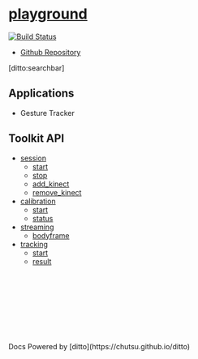 # [playground]()
[![Build Status](https://travis-ci.org/cjw-charleswu/Recompute.svg?branch=master)][1]

- [Github Repository](https://github.com/cjw-charleswu/Recompute/)

[ditto:searchbar]


## Applications
- Gesture Tracker


## Toolkit API
- [session](#docs/api/session/session)
    - [start](#docs/api/benchmark/analyzer)
    - [stop](#docs/api/benchmark/log_analyzer)
    - [add_kinect](#docs/api/benchmark/analyzer)
    - [remove_kinect](#docs/api/benchmark/log_analyzer)
- [calibration](#docs/api/calibration/calibration)
    - [start](#docs/api/benchmark/analyzer)
    - [status](#docs/api/benchmark/log_analyzer)
- [streaming](#docs/api/streaming/streaming)
    - [bodyframe](#docs/api/climbing/climbers)
- [tracking](#docs/api/tracking/tracking)
    - [start](#docs/api/ga/bit_string)
    - [result](#docs/api/ga/bit_string_crossover)

<div style="margin-top: 30%"></div>
Docs Powered by [ditto](https://chutsu.github.io/ditto)

[1]: https://travis-ci.org/cjw-charleswu/Recompute
